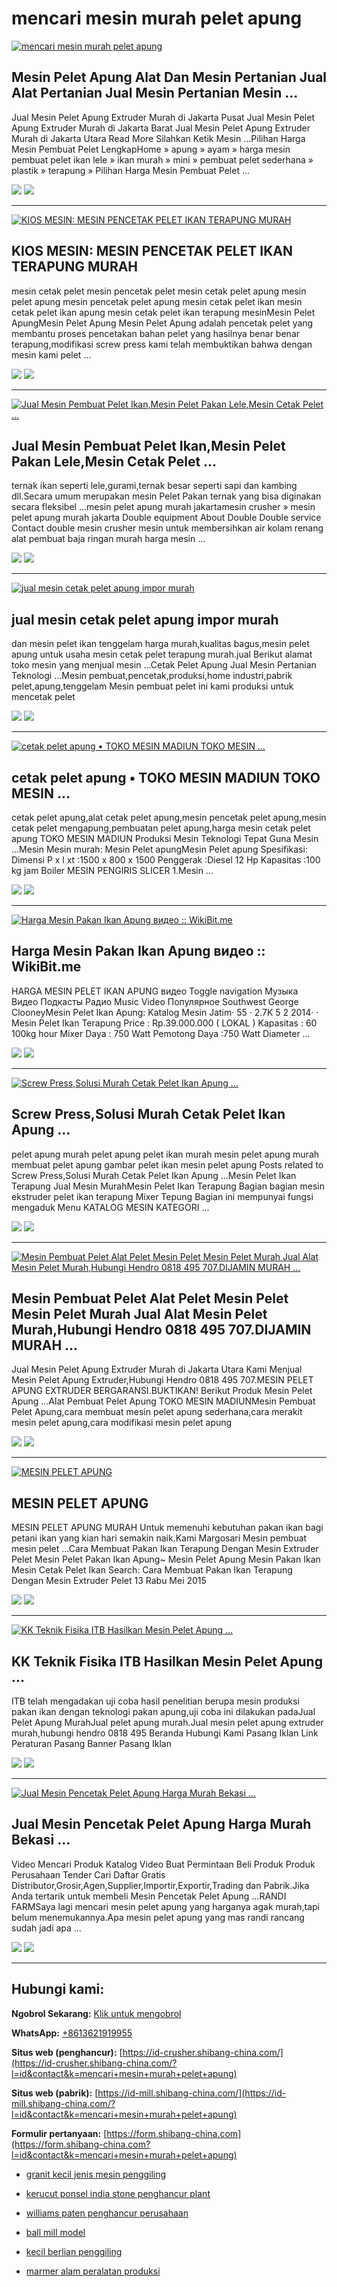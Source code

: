 # mencari mesin murah pelet apung

<a href="https://swt.shibang-china.com/?l=id&img&k=mencari+mesin+murah+pelet+apung" target="_blank">![mencari mesin murah pelet apung](http://static.shibang-china.com/all-800x300/606.jpg)</a>

## Mesin Pelet Apung Alat Dan Mesin Pertanian Jual Alat Pertanian Jual Mesin Pertanian Mesin …
Jual Mesin Pelet Apung Extruder Murah di Jakarta Pusat Jual Mesin Pelet Apung Extruder Murah di Jakarta Barat Jual Mesin Pelet Apung Extruder Murah di Jakarta Utara Read More Silahkan Ketik Mesin …Pilihan Harga Mesin Pembuat Pelet LengkapHome » apung » ayam » harga mesin pembuat pelet ikan lele » ikan murah » mini » pembuat pelet sederhana » plastik » terapung » Pilihan Harga Mesin Pembuat Pelet …


<a href="https://whatsapp.shibangsoft.com/WhatsApp.php" target="_blank" title="WhatsApp">![](http://static.shibang-china.com/icon/whatsapp.png)</a> <a href="https://swt.shibang-china.com/?l=id&icon&k=mencari+mesin+murah+pelet+apung" target="_blank">![](http://static.shibang-china.com/icon/chat-id.png)</a>

---

<a href="https://swt.shibang-china.com/?l=id&img&k=mencari+mesin+murah+pelet+apung" target="_blank">![KIOS MESIN: MESIN PENCETAK PELET IKAN TERAPUNG MURAH](http://static.shibang-china.com/all-800x300/690.jpg)</a>

## KIOS MESIN: MESIN PENCETAK PELET IKAN TERAPUNG MURAH
mesin cetak pelet mesin pencetak pelet mesin cetak pelet apung mesin pelet apung mesin pencetak pelet apung mesin cetak pelet ikan mesin cetak pelet ikan apung mesin cetak pelet ikan terapung mesinMesin Pelet ApungMesin Pelet Apung Mesin Pelet Apung adalah pencetak pelet yang membantu proses pencetakan bahan pelet yang hasilnya benar benar terapung,modifikasi screw press kami telah membuktikan bahwa dengan mesin kami pelet …


<a href="https://whatsapp.shibangsoft.com/WhatsApp.php" target="_blank" title="WhatsApp">![](http://static.shibang-china.com/icon/whatsapp.png)</a> <a href="https://swt.shibang-china.com/?l=id&icon&k=mencari+mesin+murah+pelet+apung" target="_blank">![](http://static.shibang-china.com/icon/chat-id.png)</a>

---

<a href="https://swt.shibang-china.com/?l=id&img&k=mencari+mesin+murah+pelet+apung" target="_blank">![Jual Mesin Pembuat Pelet Ikan,Mesin Pelet Pakan Lele,Mesin Cetak Pelet …](http://static.shibang-china.com/all-800x300/887.jpg)</a>

## Jual Mesin Pembuat Pelet Ikan,Mesin Pelet Pakan Lele,Mesin Cetak Pelet …
ternak ikan seperti lele,gurami,ternak besar seperti sapi dan kambing dll.Secara umum merupakan mesin Pelet Pakan ternak yang bisa diginakan secara fleksibel …mesin pelet apung murah jakartamesin crusher » mesin pelet apung murah jakarta Double equipment About Double Double service Contact double mesin crusher mesin untuk membersihkan air kolam renang alat pembuat baja ringan murah harga mesin …


<a href="https://whatsapp.shibangsoft.com/WhatsApp.php" target="_blank" title="WhatsApp">![](http://static.shibang-china.com/icon/whatsapp.png)</a> <a href="https://swt.shibang-china.com/?l=id&icon&k=mencari+mesin+murah+pelet+apung" target="_blank">![](http://static.shibang-china.com/icon/chat-id.png)</a>

---

<a href="https://swt.shibang-china.com/?l=id&img&k=mencari+mesin+murah+pelet+apung" target="_blank">![jual mesin cetak pelet apung impor murah](http://static.shibang-china.com/all-800x300/189.jpg)</a>

## jual mesin cetak pelet apung impor murah
dan mesin pelet ikan tenggelam harga murah,kualitas bagus,mesin pelet apung untuk usaha mesin cetak pelet terapung murah.jual Berikut alamat toko mesin yang menjual mesin …Cetak Pelet Apung Jual Mesin Pertanian Teknologi …Mesin pembuat,pencetak,produksi,home industri,pabrik pelet,apung,tenggelam Mesin pembuat pelet ini kami produksi untuk mencetak pelet


<a href="https://whatsapp.shibangsoft.com/WhatsApp.php" target="_blank" title="WhatsApp">![](http://static.shibang-china.com/icon/whatsapp.png)</a> <a href="https://swt.shibang-china.com/?l=id&icon&k=mencari+mesin+murah+pelet+apung" target="_blank">![](http://static.shibang-china.com/icon/chat-id.png)</a>

---

<a href="https://swt.shibang-china.com/?l=id&img&k=mencari+mesin+murah+pelet+apung" target="_blank">![cetak pelet apung • TOKO MESIN MADIUN TOKO MESIN …](http://static.shibang-china.com/all-800x300/761.jpg)</a>

## cetak pelet apung • TOKO MESIN MADIUN TOKO MESIN …
cetak pelet apung,alat cetak pelet apung,mesin pencetak pelet apung,mesin cetak pelet mengapung,pembuatan pelet apung,harga mesin cetak pelet apung TOKO MESIN MADIUN Produksi Mesin Teknologi Tepat Guna Mesin …Mesin Mesin murah: Mesin Pelet apungMesin Pelet apung Spesifikasi: Dimensi P x l xt :1500 x 800 x 1500 Penggerak :Diesel 12 Hp Kapasitas :100 kg jam Boiler MESIN PENGIRIS SLICER 1.Mesin …


<a href="https://whatsapp.shibangsoft.com/WhatsApp.php" target="_blank" title="WhatsApp">![](http://static.shibang-china.com/icon/whatsapp.png)</a> <a href="https://swt.shibang-china.com/?l=id&icon&k=mencari+mesin+murah+pelet+apung" target="_blank">![](http://static.shibang-china.com/icon/chat-id.png)</a>

---

<a href="https://swt.shibang-china.com/?l=id&img&k=mencari+mesin+murah+pelet+apung" target="_blank">![Harga Mesin Pakan Ikan Apung видео :: WikiBit.me](http://static.shibang-china.com/all-800x300/1288.jpg)</a>

## Harga Mesin Pakan Ikan Apung видео :: WikiBit.me
HARGA MESIN PELET IKAN APUNG видео Toggle navigation Музыка Видео Подкасты Радио Music Video Популярное Southwest George ClooneyMesin Pelet Ikan Apung: Katalog Mesin Jatim· 55 · 2.7K 5 2 2014· · Mesin Pelet Ikan Terapung Price : Rp.39.000.000 ( LOKAL ) Kapasitas : 60 100kg hour Mixer Daya : 750 Watt Pemotong Daya :750 Watt Diameter …


<a href="https://whatsapp.shibangsoft.com/WhatsApp.php" target="_blank" title="WhatsApp">![](http://static.shibang-china.com/icon/whatsapp.png)</a> <a href="https://swt.shibang-china.com/?l=id&icon&k=mencari+mesin+murah+pelet+apung" target="_blank">![](http://static.shibang-china.com/icon/chat-id.png)</a>

---

<a href="https://swt.shibang-china.com/?l=id&img&k=mencari+mesin+murah+pelet+apung" target="_blank">![Screw Press,Solusi Murah Cetak Pelet Ikan Apung …](http://static.shibang-china.com/all-800x300/53.jpg)</a>

## Screw Press,Solusi Murah Cetak Pelet Ikan Apung …
pelet apung murah pelet apung pelet ikan murah mesin pelet apung murah membuat pelet apung gambar pelet ikan mesin pelet apung Posts related to Screw Press,Solusi Murah Cetak Pelet Ikan Apung …Mesin Pelet Ikan Terapung Jual Mesin MurahMesin Pelet Ikan Terapung Bagian bagian mesin ekstruder pelet ikan terapung Mixer Tepung Bagian ini mempunyai fungsi mengaduk Menu KATALOG MESIN KATEGORI …


<a href="https://whatsapp.shibangsoft.com/WhatsApp.php" target="_blank" title="WhatsApp">![](http://static.shibang-china.com/icon/whatsapp.png)</a> <a href="https://swt.shibang-china.com/?l=id&icon&k=mencari+mesin+murah+pelet+apung" target="_blank">![](http://static.shibang-china.com/icon/chat-id.png)</a>

---

<a href="https://swt.shibang-china.com/?l=id&img&k=mencari+mesin+murah+pelet+apung" target="_blank">![Mesin Pembuat Pelet Alat Pelet Mesin Pelet Mesin Pelet Murah Jual Alat Mesin Pelet Murah,Hubungi Hendro 0818 495 707.DIJAMIN MURAH …](http://static.shibang-china.com/all-800x300/727.jpg)</a>

## Mesin Pembuat Pelet Alat Pelet Mesin Pelet Mesin Pelet Murah Jual Alat Mesin Pelet Murah,Hubungi Hendro 0818 495 707.DIJAMIN MURAH …
Jual Mesin Pelet Apung Extruder Murah di Jakarta Utara Kami Menjual Mesin Pelet Apung Extruder,Hubungi Hendro 0818 495 707.MESIN PELET APUNG EXTRUDER BERGARANSI.BUKTIKAN! Berikut Produk Mesin Pelet Apung …Alat Pembuat Pelet Apung TOKO MESIN MADIUNMesin Pembuat Pelet Apung,cara membuat mesin pelet apung sederhana,cara merakit mesin pelet apung,cara modifikasi mesin pelet apung


<a href="https://whatsapp.shibangsoft.com/WhatsApp.php" target="_blank" title="WhatsApp">![](http://static.shibang-china.com/icon/whatsapp.png)</a> <a href="https://swt.shibang-china.com/?l=id&icon&k=mencari+mesin+murah+pelet+apung" target="_blank">![](http://static.shibang-china.com/icon/chat-id.png)</a>

---

<a href="https://swt.shibang-china.com/?l=id&img&k=mencari+mesin+murah+pelet+apung" target="_blank">![MESIN PELET APUNG](http://static.shibang-china.com/all-800x300/25.jpg)</a>

## MESIN PELET APUNG
MESIN PELET APUNG MURAH Untuk memenuhi kebutuhan pakan ikan bagi petani ikan yang kian hari semakin naik.Kami Margosari Mesin pembuat mesin pelet …Cara Membuat Pakan Ikan Terapung Dengan Mesin Extruder Pelet Mesin Pelet Pakan Ikan Apung~ Mesin Pelet Apung Mesin Pakan Ikan Mesin Cetak Pelet Ikan Search: Cara Membuat Pakan Ikan Terapung Dengan Mesin Extruder Pelet 13 Rabu Mei 2015


<a href="https://whatsapp.shibangsoft.com/WhatsApp.php" target="_blank" title="WhatsApp">![](http://static.shibang-china.com/icon/whatsapp.png)</a> <a href="https://swt.shibang-china.com/?l=id&icon&k=mencari+mesin+murah+pelet+apung" target="_blank">![](http://static.shibang-china.com/icon/chat-id.png)</a>

---

<a href="https://swt.shibang-china.com/?l=id&img&k=mencari+mesin+murah+pelet+apung" target="_blank">![KK Teknik Fisika ITB Hasilkan Mesin Pelet Apung …](http://static.shibang-china.com/all-800x300/1402.jpg)</a>

## KK Teknik Fisika ITB Hasilkan Mesin Pelet Apung …
ITB telah mengadakan uji coba hasil penelitian berupa mesin produksi pakan ikan dengan teknologi pakan apung,uji coba ini dilakukan padaJual Pelet Apung MurahJual pelet apung murah.Jual mesin pelet apung extruder murah,hubungi hendro 0818 495 Beranda Hubungi Kami Pasang Iklan Link Peraturan Pasang Banner Pasang Iklan


<a href="https://whatsapp.shibangsoft.com/WhatsApp.php" target="_blank" title="WhatsApp">![](http://static.shibang-china.com/icon/whatsapp.png)</a> <a href="https://swt.shibang-china.com/?l=id&icon&k=mencari+mesin+murah+pelet+apung" target="_blank">![](http://static.shibang-china.com/icon/chat-id.png)</a>

---

<a href="https://swt.shibang-china.com/?l=id&img&k=mencari+mesin+murah+pelet+apung" target="_blank">![Jual Mesin Pencetak Pelet Apung Harga Murah Bekasi …](http://static.shibang-china.com/all-800x300/658.jpg)</a>

## Jual Mesin Pencetak Pelet Apung Harga Murah Bekasi …
Video Mencari Produk Katalog Video Buat Permintaan Beli Produk Produk Perusahaan Tender Cari Daftar Gratis Distributor,Grosir,Agen,Supplier,Importir,Exportir,Trading dan Pabrik.Jika Anda tertarik untuk membeli Mesin Pencetak Pelet Apung …RANDI FARMSaya lagi mencari mesin pelet apung yang harganya agak murah,tapi belum menemukannya.Apa mesin pelet apung yang mas randi rancang sudah jadi apa …


<a href="https://whatsapp.shibangsoft.com/WhatsApp.php" target="_blank" title="WhatsApp">![](http://static.shibang-china.com/icon/whatsapp.png)</a> <a href="https://swt.shibang-china.com/?l=id&icon&k=mencari+mesin+murah+pelet+apung" target="_blank">![](http://static.shibang-china.com/icon/chat-id.png)</a>

---
## Hubungi kami:

**Ngobrol Sekarang:** [Klik untuk mengobrol](https://swt.shibang-china.com?l=id&contact&k=mencari+mesin+murah+pelet+apung)

**WhatsApp:**  [+8613621919955](https://whatsapp.shibangsoft.com/WhatsApp.php)

**Situs web (penghancur):** [https://id-crusher.shibang-china.com/](https://id-crusher.shibang-china.com/?l=id&contact&k=mencari+mesin+murah+pelet+apung)

**Situs web (pabrik):** [https://id-mill.shibang-china.com/](https://id-mill.shibang-china.com/?l=id&contact&k=mencari+mesin+murah+pelet+apung)

**Formulir pertanyaan:** [https://form.shibang-china.com](https://form.shibang-china.com?l=id&contact&k=mencari+mesin+murah+pelet+apung)

* [granit kecil jenis mesin penggiling](../31/granit%20kecil%20jenis%20mesin%20penggiling.md)

* [kerucut ponsel india stone penghancur plant](../37/kerucut%20ponsel%20india%20stone%20penghancur%20plant.md)

* [williams paten penghancur perusahaan](../31/williams%20paten%20penghancur%20perusahaan.md)

* [ball mill model](../32/ball%20mill%20model.md)

* [kecil berlian penggiling](../38/kecil%20berlian%20penggiling.md)

* [marmer alam peralatan produksi](../34/marmer%20alam%20peralatan%20produksi.md)